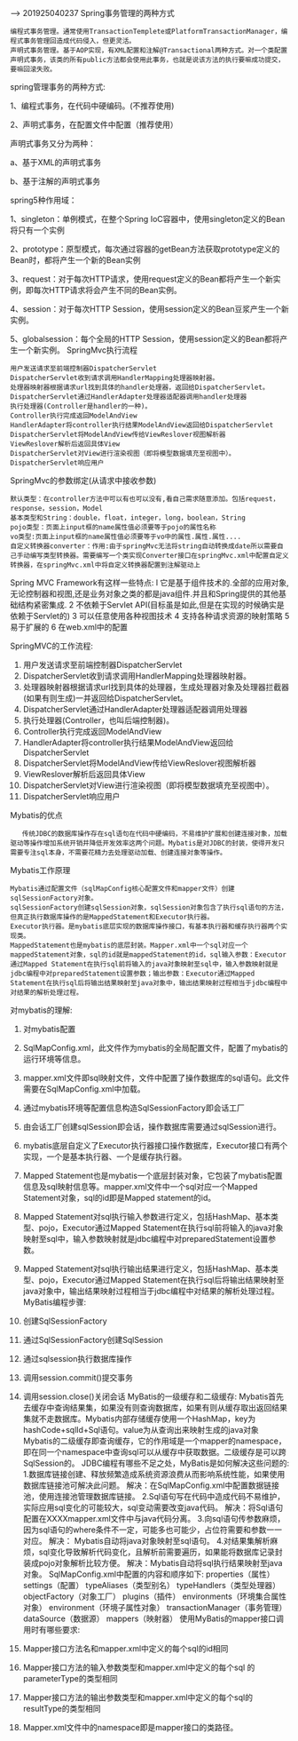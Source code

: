 
-->
201925040237
Spring事务管理的两种方式

    编程式事务管理。通常使用TransactionTemplete或PlatformTransactionManager，编程式事务管理回造成代码侵入，但更灵活。
    声明式事务管理。基于AOP实现，有XML配置和注解@Transactional两种方式。对一个类配置声明式事务，该类的所有public方法都会使用此事务，也就是说该方法的执行要嘛成功提交，要嘛回滚失败。
spring管理事务的两种方式: 

1、编程式事务，在代码中硬编码。(不推荐使用) 

2、声明式事务，在配置文件中配置（推荐使用） 

 

声明式事务又分为两种： 

a、基于XML的声明式事务 

b、基于注解的声明式事务

 
spring5种作用域：

1、singleton：单例模式，在整个Spring IoC容器中，使用singleton定义的Bean将只有一个实例

2、prototype：原型模式，每次通过容器的getBean方法获取prototype定义的Bean时，都将产生一个新的Bean实例

3、request：对于每次HTTP请求，使用request定义的Bean都将产生一个新实例，即每次HTTP请求将会产生不同的Bean实例。

4、session：对于每次HTTP Session，使用session定义的Bean豆浆产生一个新实例。

5、globalsession：每个全局的HTTP Session，使用session定义的Bean都将产生一个新实例。
SpringMvc执行流程

    用户发送请求至前端控制器DispatcherServlet
    DispatcherServlet收到请求调用HandlerMapping处理器映射器。
    处理器映射器根据请求url找到具体的handler处理器，返回给DispatcherServlet。
    DispatcherServlet通过HandlerAdapter处理器适配器调用handler处理器
    执行处理器(Controller是handler的一种)。
    Controller执行完成返回ModelAndView
    HandlerAdapter将controller执行结果ModelAndView返回给DispatcherServlet
    DispatcherServlet将ModelAndView传给ViewReslover视图解析器
    ViewReslover解析后返回具体View
    DispatcherServlet对View进行渲染视图（即将模型数据填充至视图中）。
    DispatcherServlet响应用户

SpringMvc的参数绑定(从请求中接收参数)

    默认类型：在controller方法中可以有也可以没有,看自己需求随意添加。包括request，response，session，Model
    基本类型和String：double，float，integer，long，boolean，String
    pojo类型：页面上input框的name属性值必须要等于pojo的属性名称
    vo类型:页面上input框的name属性值必须要等于vo中的属性.属性.属性....
    自定义转换器converter：作用:由于springMvc无法将string自动转换成date所以需要自己手动编写类型转换器。需要编写一个类实现Converter接口在springMvc.xml中配置自定义转换器，在springMvc.xml中将自定义转换器配置到注解驱动上

Spring MVC Framework有这样一些特点:
l 它是基于组件技术的.全部的应用对象,无论控制器和视图,还是业务对象之类的都是java组件.并且和Spring提供的其他基础结构紧密集成.
2 不依赖于Servlet API(目标虽是如此,但是在实现的时候确实是依赖于Servlet的)
3 可以任意使用各种视图技术
4 支持各种请求资源的映射策略
5 易于扩展的
6 在web.xml中的配置

SpringMVC的工作流程:

1. 用户发送请求至前端控制器DispatcherServlet
2. DispatcherServlet收到请求调用HandlerMapping处理器映射器。
3. 处理器映射器根据请求url找到具体的处理器，生成处理器对象及处理器拦截器(如果有则生成)一并返回给DispatcherServlet。
4. DispatcherServlet通过HandlerAdapter处理器适配器调用处理器
5. 执行处理器(Controller，也叫后端控制器)。
6. Controller执行完成返回ModelAndView
7. HandlerAdapter将controller执行结果ModelAndView返回给DispatcherServlet
8. DispatcherServlet将ModelAndView传给ViewReslover视图解析器
9. ViewReslover解析后返回具体View
10. DispatcherServlet对View进行渲染视图（即将模型数据填充至视图中）。
11. DispatcherServlet响应用户


Mybatis的优点

       传统JDBC的数据库操作存在sql语句在代码中硬编码，不易维护扩展和创建连接对象，加载驱动等操作增加系统开销并降低开发效率这两个问题。Mybatis是对JDBC的封装，使得开发只需要专注sql本身，不需要花精力去处理驱动加载、创建连接对象等操作。

Mybatis工作原理

    Mybatis通过配置文件（sqlMapConfig核心配置文件和mapper文件）创建sqlSessionFactory对象。
    sqlSessionFactory创建sqlSession对象，sqlSession对象包含了执行sql语句的方法，但真正执行数据库操作的是MappedStatement和Executor执行器。
    Executor执行器。是mybatis底层实现的数据库操作接口，有基本执行器和缓存执行器两个实现类。
    MappedStatement也是mybatis的底层封装。Mapper.xml中一个sql对应一个mappedStatement对象，sql的id就是mappedStatement的id，sql输入参数：Executor通过Mapped Statement在执行sql前将输入的java对象映射至sql中，输入参数映射就是jdbc编程中对preparedStatement设置参数；输出参数：Executor通过Mapped Statement在执行sql后将输出结果映射至java对象中，输出结果映射过程相当于jdbc编程中对结果的解析处理过程。
对mybatis的理解:

1. 对mybatis配置
2. SqlMapConfig.xml，此文件作为mybatis的全局配置文件，配置了mybatis的运行环境等信息。
3. mapper.xml文件即sql映射文件，文件中配置了操作数据库的sql语句。此文件需要在SqlMapConfig.xml中加载。

4. 通过mybatis环境等配置信息构造SqlSessionFactory即会话工厂
5. 由会话工厂创建sqlSession即会话，操作数据库需要通过sqlSession进行。
6. mybatis底层自定义了Executor执行器接口操作数据库，Executor接口有两个实现，一个是基本执行器、一个是缓存执行器。
7. Mapped Statement也是mybatis一个底层封装对象，它包装了mybatis配置信息及sql映射信息等。mapper.xml文件中一个sql对应一个Mapped Statement对象，sql的id即是Mapped statement的id。
8. Mapped Statement对sql执行输入参数进行定义，包括HashMap、基本类型、pojo，Executor通过Mapped Statement在执行sql前将输入的java对象映射至sql中，输入参数映射就是jdbc编程中对preparedStatement设置参数。
9. Mapped Statement对sql执行输出结果进行定义，包括HashMap、基本类型、pojo，Executor通过Mapped Statement在执行sql后将输出结果映射至java对象中，输出结果映射过程相当于jdbc编程中对结果的解析处理过程。
MyBatis编程步骤:
1. 创建SqlSessionFactory
2. 通过SqlSessionFactory创建SqlSession
3. 通过sqlsession执行数据库操作
4. 调用session.commit()提交事务
5. 调用session.close()关闭会话
MyBatis的一级缓存和二级缓存:
Mybatis首先去缓存中查询结果集，如果没有则查询数据库，如果有则从缓存取出返回结果集就不走数据库。Mybatis内部存储缓存使用一个HashMap，key为hashCode+sqlId+Sql语句。value为从查询出来映射生成的java对象 Mybatis的二级缓存即查询缓存，它的作用域是一个mapper的namespace，即在同一个namespace中查询sql可以从缓存中获取数据。二级缓存是可以跨SqlSession的。
JDBC编程有哪些不足之处，MyBatis是如何解决这些问题的:
1.数据库链接创建、释放频繁造成系统资源浪费从而影响系统性能，如果使用数据库链接池可解决此问题。
解决：在SqlMapConfig.xml中配置数据链接池，使用连接池管理数据库链接。
2.Sql语句写在代码中造成代码不易维护，实际应用sql变化的可能较大，sql变动需要改变java代码。
解决：将Sql语句配置在XXXXmapper.xml文件中与java代码分离。
3.向sql语句传参数麻烦，因为sql语句的where条件不一定，可能多也可能少，占位符需要和参数一一对应。
解决： Mybatis自动将java对象映射至sql语句。
4.对结果集解析麻烦，sql变化导致解析代码变化，且解析前需要遍历，如果能将数据库记录封装成pojo对象解析比较方便。
解决：Mybatis自动将sql执行结果映射至java对象。
SqlMapConfig.xml中配置的内容和顺序如下:
properties（属性）
settings（配置）
typeAliases（类型别名）
typeHandlers（类型处理器）
objectFactory（对象工厂）
plugins（插件）
environments（环境集合属性对象）
environment（环境子属性对象）
transactionManager（事务管理）
dataSource（数据源）
mappers（映射器）
使用MyBatis的mapper接口调用时有哪些要求:
1.  Mapper接口方法名和mapper.xml中定义的每个sql的id相同
2.  Mapper接口方法的输入参数类型和mapper.xml中定义的每个sql 的parameterType的类型相同
3.  Mapper接口方法的输出参数类型和mapper.xml中定义的每个sql的resultType的类型相同
4.  Mapper.xml文件中的namespace即是mapper接口的类路径。
